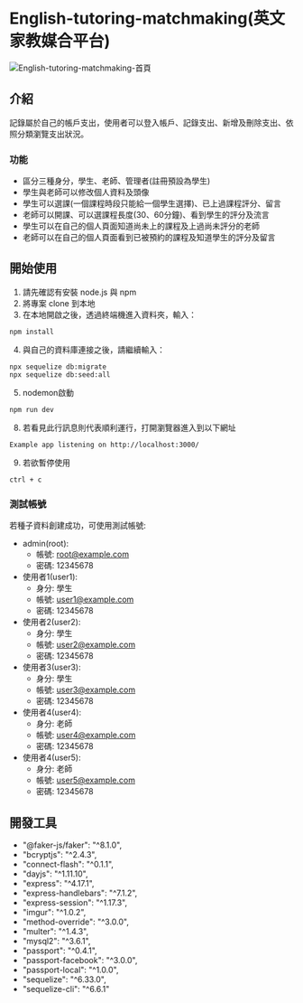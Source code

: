 # English-tutoring-matchmaking(英文家教媒合平台)
![English-tutoring-matchmaking-首頁](./public/image/Recording%202023-10-10%20at%2016.08.00.gif)
## 介紹

記錄屬於自己的帳戶支出，使用者可以登入帳戶、記錄支出、新增及刪除支出、依照分類瀏覽支出狀況。
### 功能
* 區分三種身分，學生、老師、管理者(註冊預設為學生)
* 學生與老師可以修改個人資料及頭像
* 學生可以選課(一個課程時段只能給一個學生選擇)、已上過課程評分、留言
* 老師可以開課、可以選課程長度(30、60分鐘)、看到學生的評分及流言
* 學生可以在自己的個人頁面知道尚未上的課程及上過尚未評分的老師
* 老師可以在自己的個人頁面看到已被預約的課程及知道學生的評分及留言
## 開始使用

1. 請先確認有安裝 node.js 與 npm
2. 將專案 clone 到本地
3. 在本地開啟之後，透過終端機進入資料夾，輸入：
  ```
  npm install
  ```
4. 與自己的資料庫連接之後，請繼續輸入：
  ```
  npx sequelize db:migrate
  npx sequelize db:seed:all
  ```
5. nodemon啟動
  ```
  npm run dev
  ```
8. 若看見此行訊息則代表順利運行，打開瀏覽器進入到以下網址
  ```
  Example app listening on http://localhost:3000/
  ```
9. 若欲暫停使用
  ```
  ctrl + c
  ```
### 測試帳號
若種子資料創建成功，可使用測試帳號:
+ admin(root):
  - 帳號: root@example.com
  - 密碼: 12345678
+ 使用者1(user1):
  - 身分: 學生
  - 帳號: user1@example.com
  - 密碼: 12345678 
+ 使用者2(user2):
  - 身分: 學生
  - 帳號: user2@example.com
  - 密碼: 12345678 
+ 使用者3(user3):
  - 身分: 學生
  - 帳號: user3@example.com
  - 密碼: 12345678 
+ 使用者4(user4):
  - 身分: 老師
  - 帳號: user4@example.com
  - 密碼: 12345678 
+ 使用者4(user5):
  - 身分: 老師
  - 帳號: user5@example.com
  - 密碼: 12345678 

## 開發工具

* "@faker-js/faker": "^8.1.0",
* "bcryptjs": "^2.4.3",
* "connect-flash": "^0.1.1",
* "dayjs": "^1.11.10",
* "express": "^4.17.1",
* "express-handlebars": "^7.1.2",
* "express-session": "^1.17.3",
* "imgur": "^1.0.2",
* "method-override": "^3.0.0",
* "multer": "^1.4.3",
* "mysql2": "^3.6.1",
* "passport": "^0.4.1",
* "passport-facebook": "^3.0.0",
* "passport-local": "^1.0.0",
* "sequelize": "^6.33.0",
* "sequelize-cli": "^6.6.1"